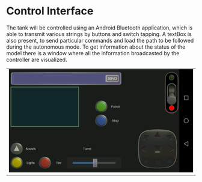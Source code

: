 # Control Interface

The tank will be controlled using an Android Bluetooth application, which is able to transmit various strings by buttons and switch tapping.
A textBox is also present, to send particular commands and load the path to be followed during the autonomous mode.
To get information about the status of the model there is a window where all the information broadcasted by the controller are visualized.

||
|:--:|
|<img src="https://github.com/dadit97/Razorback-Project/blob/master/Images/Control_Interface.png" width="1000">|